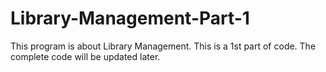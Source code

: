 # Library-Management-Part-1
This program is about Library Management. This is a 1st part of code. The complete code will be updated later.
